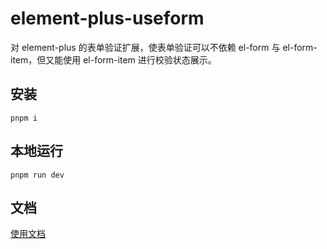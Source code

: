 # element-plus-useform

对 element-plus 的表单验证扩展，使表单验证可以不依赖 el-form 与 el-form-item，但又能使用 el-form-item 进行校验状态展示。

## 安装

```
pnpm i
```

## 本地运行

```
pnpm run dev
```

## 文档

[使用文档](./useform/README.md)
